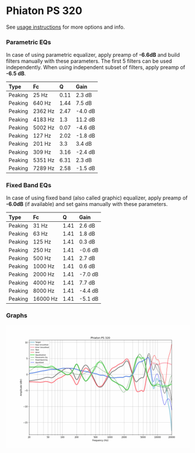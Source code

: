 # Phiaton PS 320
See [usage instructions](https://github.com/jaakkopasanen/AutoEq#usage) for more options and info.

### Parametric EQs
In case of using parametric equalizer, apply preamp of **-6.6dB** and build filters manually
with these parameters. The first 5 filters can be used independently.
When using independent subset of filters, apply preamp of **-6.5 dB**.

| Type    | Fc      |    Q | Gain    |
|:--------|:--------|:-----|:--------|
| Peaking | 25 Hz   | 0.11 | 2.3 dB  |
| Peaking | 640 Hz  | 1.44 | 7.5 dB  |
| Peaking | 2362 Hz | 2.47 | -4.0 dB |
| Peaking | 4183 Hz | 1.3  | 11.2 dB |
| Peaking | 5002 Hz | 0.07 | -4.6 dB |
| Peaking | 127 Hz  | 2.02 | -1.8 dB |
| Peaking | 201 Hz  | 3.3  | 3.4 dB  |
| Peaking | 309 Hz  | 3.16 | -2.4 dB |
| Peaking | 5351 Hz | 6.31 | 2.3 dB  |
| Peaking | 7289 Hz | 2.58 | -1.5 dB |

### Fixed Band EQs
In case of using fixed band (also called graphic) equalizer, apply preamp of **-6.0dB**
(if available) and set gains manually with these parameters.

| Type    | Fc       |    Q | Gain    |
|:--------|:---------|:-----|:--------|
| Peaking | 31 Hz    | 1.41 | 2.6 dB  |
| Peaking | 63 Hz    | 1.41 | 1.8 dB  |
| Peaking | 125 Hz   | 1.41 | 0.3 dB  |
| Peaking | 250 Hz   | 1.41 | -0.6 dB |
| Peaking | 500 Hz   | 1.41 | 2.7 dB  |
| Peaking | 1000 Hz  | 1.41 | 0.6 dB  |
| Peaking | 2000 Hz  | 1.41 | -7.0 dB |
| Peaking | 4000 Hz  | 1.41 | 7.7 dB  |
| Peaking | 8000 Hz  | 1.41 | -4.4 dB |
| Peaking | 16000 Hz | 1.41 | -5.1 dB |

### Graphs
![](./Phiaton%20PS%20320.png)